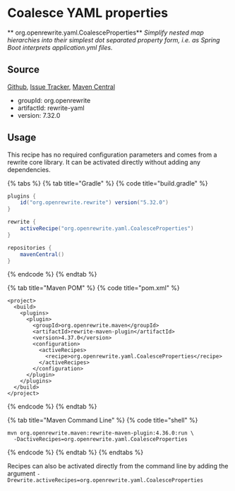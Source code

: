 # Coalesce YAML properties

** org.openrewrite.yaml.CoalesceProperties**
_Simplify nested map hierarchies into their simplest dot separated property form, i.e. as Spring Boot interprets application.yml files._

## Source

[Github](https://github.com/openrewrite/rewrite), [Issue Tracker](https://github.com/openrewrite/rewrite/issues), [Maven Central](https://search.maven.org/artifact/org.openrewrite/rewrite-yaml/7.32.0/jar)

* groupId: org.openrewrite
* artifactId: rewrite-yaml
* version: 7.32.0


## Usage

This recipe has no required configuration parameters and comes from a rewrite core library. It can be activated directly without adding any dependencies.

{% tabs %}
{% tab title="Gradle" %}
{% code title="build.gradle" %}
```groovy
plugins {
    id("org.openrewrite.rewrite") version("5.32.0")
}

rewrite {
    activeRecipe("org.openrewrite.yaml.CoalesceProperties")
}

repositories {
    mavenCentral()
}

```
{% endcode %}
{% endtab %}

{% tab title="Maven POM" %}
{% code title="pom.xml" %}
```markup
<project>
  <build>
    <plugins>
      <plugin>
        <groupId>org.openrewrite.maven</groupId>
        <artifactId>rewrite-maven-plugin</artifactId>
        <version>4.37.0</version>
        <configuration>
          <activeRecipes>
            <recipe>org.openrewrite.yaml.CoalesceProperties</recipe>
          </activeRecipes>
        </configuration>
      </plugin>
    </plugins>
  </build>
</project>
```
{% endcode %}
{% endtab %}

{% tab title="Maven Command Line" %}
{% code title="shell" %}
```shell
mvn org.openrewrite.maven:rewrite-maven-plugin:4.36.0:run \
  -DactiveRecipes=org.openrewrite.yaml.CoalesceProperties
```
{% endcode %}
{% endtab %}
{% endtabs %}

Recipes can also be activated directly from the command line by adding the argument `-Drewrite.activeRecipes=org.openrewrite.yaml.CoalesceProperties`
